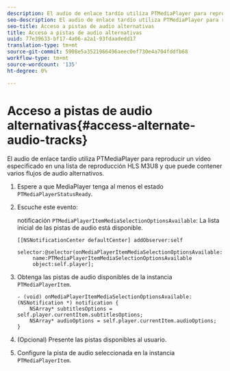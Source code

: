```yaml
---
description: El audio de enlace tardío utiliza PTMediaPlayer para reproducir un vídeo especificado en una lista de reproducción HLS M3U8 y que puede contener varios flujos de audio alternativos.
seo-description: El audio de enlace tardío utiliza PTMediaPlayer para reproducir un vídeo especificado en una lista de reproducción HLS M3U8 y que puede contener varios flujos de audio alternativos.
seo-title: Acceso a pistas de audio alternativas
title: Acceso a pistas de audio alternativas
uuid: 77e39633-bf17-4a06-a2a1-93fdaadedd17
translation-type: tm+mt
source-git-commit: 5908e5a3521966496aeec0ef730e4a704fddfb68
workflow-type: tm+mt
source-wordcount: '135'
ht-degree: 0%

---
```



# Acceso a pistas de audio alternativas{#access-alternate-audio-tracks}

El audio de enlace tardío utiliza PTMediaPlayer para reproducir un vídeo especificado en una lista de reproducción HLS M3U8 y que puede contener varios flujos de audio alternativos.

1. Espere a que MediaPlayer tenga al menos el estado `PTMediaPlayerStatusReady`.
1. Escuche este evento:

   notificación `PTMediaPlayerItemMediaSelectionOptionsAvailable`: La lista inicial de las pistas de audio está disponible.

   ```
   [[NSNotificationCenter defaultCenter] addObserver:self 
        selector:@selector(onMediaPlayerItemMediaSelectionOptionsAvailable:) 
        name:PTMediaPlayerItemMediaSelectionOptionsAvailable  
        object:self.player];
   ```

1. Obtenga las pistas de audio disponibles de la instancia `PTMediaPlayerItem`.

   ```
   - (void) onMediaPlayerItemMediaSelectionOptionsAvailable:(NSNotification *) notification { 
       NSArray* subtitlesOptions = self.player.currentItem.subtitlesOptions; 
       NSArray* audioOptions = self.player.currentItem.audioOptions; 
   }
   ```

1. (Opcional) Presente las pistas disponibles al usuario.
1. Configure la pista de audio seleccionada en la instancia `PTMediaPlayerItem`.
